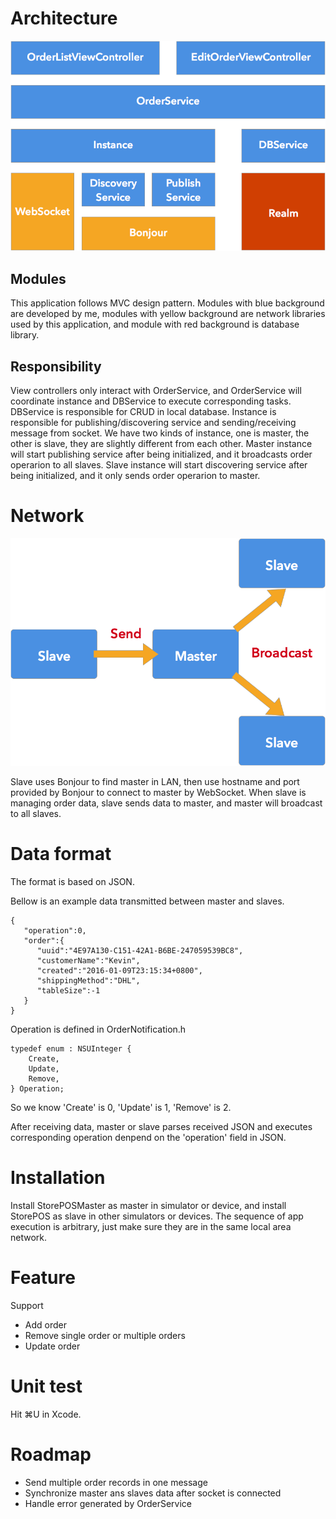 # Architecture

![img](./Documentation/Architecture.png)

## Modules
This application follows MVC design pattern. Modules with blue background are developed by me, modules with yellow background are network libraries used by this application, and module with red background is  database library.

## Responsibility
View controllers only interact with OrderService, and OrderService will coordinate instance and DBService to execute corresponding tasks. DBService is responsible for CRUD in local database. Instance is responsible for publishing/discovering service and sending/receiving message from socket. We have two kinds of instance, one is master, the other is slave, they are slightly different from each other. Master instance will start publishing service after being initialized, and it broadcasts order operarion to all slaves. Slave instance will start discovering service after being initialized, and it only sends order operarion to master.

# Network
![img](./Documentation/Network.png)

Slave uses Bonjour to find master in LAN, then use hostname and port provided by Bonjour to connect to master by WebSocket. When slave is managing order data, 
slave sends data to master, and master will broadcast to all slaves.

# Data format
The format is based on JSON.

Bellow is an example data transmitted between master and slaves. 

```
{  
   "operation":0,
   "order":{  
      "uuid":"4E97A130-C151-42A1-B6BE-247059539BC8",
      "customerName":"Kevin",
      "created":"2016-01-09T23:15:34+0800",
      "shippingMethod":"DHL",
      "tableSize":-1
   }
}
```

Operation is defined in OrderNotification.h

```
typedef enum : NSUInteger {
    Create,
    Update,
    Remove,
} Operation;
```

So we know 'Create' is 0, 'Update' is 1, 'Remove' is 2.

After receiving data, master or slave parses received JSON and executes corresponding operation denpend on the 'operation' field in JSON.

# Installation
Install StorePOSMaster as master in simulator or device, and install StorePOS as slave in other simulators or devices. The sequence of app execution is arbitrary, just make sure they are in the same local area network.

# Feature
Support

* Add order
* Remove single order or multiple orders
* Update order

# Unit test
Hit ⌘U in Xcode.

# Roadmap

* Send multiple order records in one message
* Synchronize master ans slaves data after socket is connected
* Handle error generated by OrderService